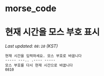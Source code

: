 # morse_code
# 현재 시간을 모스 부호 표시
<!-- MORSE_TIME_START -->
_Last updated: `08:10` (KST)_

```
현재 시간을 입력하세요. 모스 부호로 바꿉니다
----- ---.. .---- -----
모스 부호를 다시 현재 시간으로 바꿉니다
0810
```
<!-- MORSE_TIME_END -->
